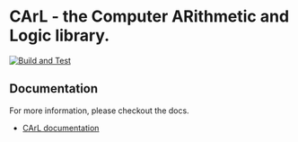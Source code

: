 # CArL - the Computer ARithmetic and Logic library.

[![Build and Test](https://github.com/Koubska/carl/actions/workflows/CI.yml/badge.svg)](https://github.com/Koubska/carl/actions/workflows/CI.yml)

## Documentation

For more information, please checkout the docs.

* [CArL documentation](http://ths-rwth.github.io/carl/)
